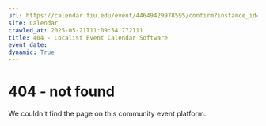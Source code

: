```yaml
---
url: https://calendar.fiu.edu/event/44649429978595/confirm?instance_id=49409518862527&return=https%3A%2F%2Fcalendar.fiu.edu%2F
site: Calendar
crawled_at: 2025-05-21T11:09:54.772111
title: 404 - Localist Event Calendar Software
event_date: 
dynamic: True
---
```


# 404 - not found
We couldn't find the page on this community event platform.
